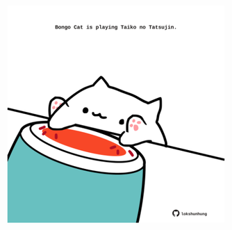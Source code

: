 <!-- built at 24/07/2021, 24:11:30 UTC -->
<p align="center">
  <img width="500" height="500" src="./ReadmeImage.svg">
</p>
